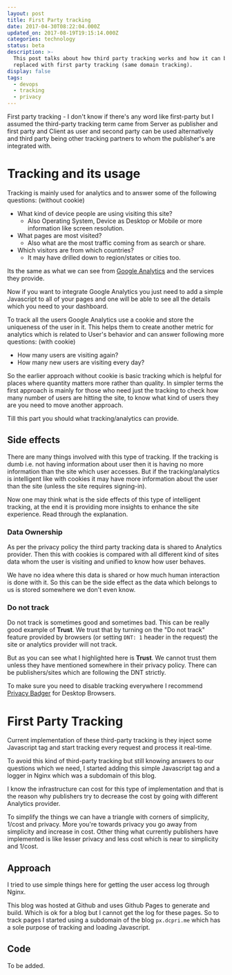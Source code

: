 ```yaml
---
layout: post
title: First Party tracking
date: 2017-04-30T08:22:04.000Z
updated_on: 2017-08-19T19:15:14.000Z
categories: technology
status: beta
description: >-
  This post talks about how third party tracking works and how it can be
  replaced with first party tracking (same domain tracking).
display: false
tags:
  - devops
  - tracking
  - privacy
---
```


First party tracking - I don't know if there's any word like first-party but I assumed the third-party tracking term came from Server as publisher and first party and Client as user and second party can be used alternatively and third party being other tracking partners to whom the publisher's are integrated with.

# Tracking and its usage

Tracking is mainly used for analytics and to answer some of the following questions: (without cookie)

- What kind of device people are using visiting this site?
  - Also Operating System, Device as Desktop or Mobile or more information like screen resolution.
- What pages are most visited?
  - Also what are the most traffic coming from as search or share.
- Which visitors are from which countries?
  - It may have drilled down to region/states or cities too.

Its the same as what we can see from [Google Analytics](https://analytics.google.com) and the services they provide.

Now if you want to integrate Google Analytics you just need to add a simple Javascript to all of your pages and one will be able to see all the details which you need to your dashboard.

To track all the users Google Analytics use a cookie and store the uniqueness of the user in it. This helps them to create another metric for analytics which is related to User's behavior and can answer following more questions: (with cookie)

- How many users are visiting again?
- How many new users are visiting every day?

So the earlier approach without cookie is basic tracking which is helpful for places where quantity matters more rather than quality. In simpler terms the first approach is mainly for those who need just the tracking to check how many number of users are hitting the site, to know what kind of users they are you need to move another approach.

Till this part you should what tracking/analytics can provide.

## Side effects

There are many things involved with this type of tracking. If the tracking is dumb i.e. not having information about user then it is having no more information than the site which user accesses. But if the tracking/analytics is intelligent like with cookies it may have more information about the user than the site (unless the site requires signing-in).

Now one may think what is the side effects of this type of intelligent tracking, at the end it is providing more insights to enhance the site experience. Read through the explanation.

### Data Ownership

As per the privacy policy the third party tracking data is shared to Analytics provider. Then this with cookies is compared with all different kind of sites data whom the user is visiting and unified to know how user behaves.

We have no idea where this data is shared or how much human interaction is done with it. So this can be the side effect as the data which belongs to us is stored somewhere we don't even know.

### Do not track

Do not track is sometimes good and sometimes bad. This can be really good example of **Trust**. We trust that by turning on the "Do not track" feature provided by browsers (or setting `DNT: 1` header in the request) the site or analytics provider will not track.

But as you can see what I highlighted here is **Trust**. We cannot trust them unless they have mentioned somewhere in their privacy policy. There can be publishers/sites which are following the DNT strictly.

To make sure you need to disable tracking everywhere I recommend [Privacy Badger](https://www.eff.org/privacybadger) for Desktop Browsers.

# First Party Tracking

Current implementation of these third-party tracking is they inject some Javascript tag and start tracking every request and process it real-time.

To avoid this kind of third-party tracking but still knowing answers to our questions which we need, I started adding this simple Javascript tag and a logger in Nginx which was a subdomain of this blog.

I know the infrastructure can cost for this type of implementation and that is the reason why publishers try to decrease the cost by going with different Analytics provider.

To simplify the things we can have a triangle with corners of simplicity, 1/cost and privacy. More you're towards privacy you go away from simplicity and increase in cost. Other thing what currently publishers have implemented is like lesser privacy and less cost which is near to simplicity and 1/cost.

## Approach

I tried to use simple things here for getting the user access log through Nginx.

This blog was hosted at Github and uses Github Pages to generate and build. Which is ok for a blog but I cannot get the log for these pages. So to track pages I started using a subdomain of the blog `px.dcpri.me` which has a sole purpose of tracking and loading Javascript.

## Code

To be added.
